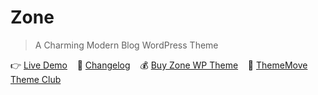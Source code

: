 # Zone
<!--{h1:.massive-header.-with-tagline}-->

> A Charming Modern Blog WordPress Theme

👉 [Live Demo](https://zone.thememove.com)&nbsp;&nbsp;&nbsp;
📝 [Changelog](https://thememove.com/downloads/zone/?changelog=1)&nbsp;&nbsp;&nbsp;
💰 [Buy Zone WP Theme](https://thememove.com/downloads/zone/)&nbsp;&nbsp;&nbsp;
🚀 [ThemeMove Theme Club](https://thememove.com/pricing/)&nbsp;&nbsp;&nbsp;